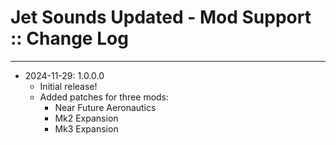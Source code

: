 # Jet Sounds Updated - Mod Support :: Change Log
- - -

* 2024-11-29: 1.0.0.0
	+ Initial release!
	+ Added patches for three mods:
		- Near Future Aeronautics
		- Mk2 Expansion
		- Mk3 Expansion
